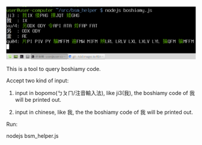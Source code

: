 ![](https://raw.githubusercontent.com/tienfuc/bsm_helper/master/demo.png)

This is a tool to query boshiamy code.

Accept two kind of input:

  1. input in bopomo(ㄅㄆㄇ/注音輸入法), like ji3(我), the boshiamy code of 我 will be printed out.

  1. input in chinese, like 我, the the boshiamy code of 我 will be printed out.


Run:

  nodejs bsm_helper.js
